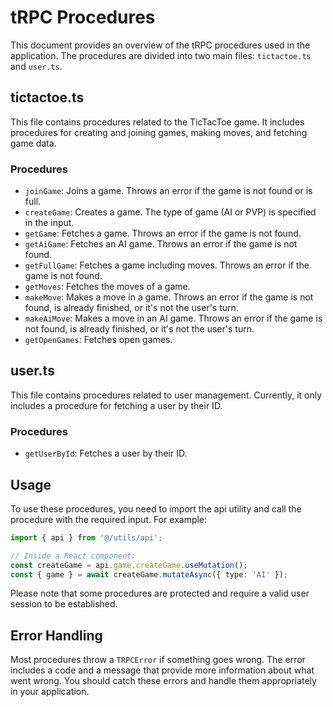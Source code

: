 # tRPC Procedures
This document provides an overview of the tRPC procedures used in the application. The procedures are divided into two main files: `tictactoe.ts` and `user.ts`.

## tictactoe.ts
This file contains procedures related to the TicTacToe game. It includes procedures for creating and joining games, making moves, and fetching game data.

### Procedures
- `joinGame`: Joins a game. Throws an error if the game is not found or is full.
- `createGame`: Creates a game. The type of game (AI or PVP) is specified in the input.
- `getGame`: Fetches a game. Throws an error if the game is not found.
- `getAiGame`: Fetches an AI game. Throws an error if the game is not found.
- `getFullGame`: Fetches a game including moves. Throws an error if the game is not found.
- `getMoves`: Fetches the moves of a game.
- `makeMove`: Makes a move in a game. Throws an error if the game is not found, is already finished, or it's not the user's turn.
- `makeAiMove`: Makes a move in an AI game. Throws an error if the game is not found, is already finished, or it's not the user's turn.
- `getOpenGames`: Fetches open games.

## user.ts
This file contains procedures related to user management. Currently, it only includes a procedure for fetching a user by their ID.

### Procedures
- `getUserById`: Fetches a user by their ID.

## Usage
To use these procedures, you need to import the api utility and call the procedure with the required input. For example:

```ts
import { api } from '@/utils/api';

// Inside a React component:
const createGame = api.game.createGame.useMutation();
const { game } = await createGame.mutateAsync({ type: 'AI' });
```
Please note that some procedures are protected and require a valid user session to be established.

## Error Handling
Most procedures throw a `TRPCError` if something goes wrong. The error includes a code and a message that provide more information about what went wrong. You should catch these errors and handle them appropriately in your application.